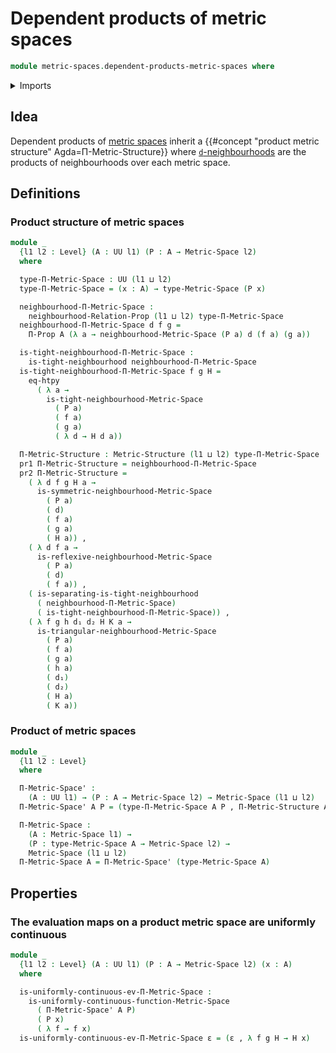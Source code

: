 # Dependent products of metric spaces

```agda
module metric-spaces.dependent-products-metric-spaces where
```

<details><summary>Imports</summary>

```agda
open import elementary-number-theory.positive-rational-numbers

open import foundation.binary-relations
open import foundation.cartesian-product-types
open import foundation.dependent-pair-types
open import foundation.function-extensionality
open import foundation.function-types
open import foundation.identity-types
open import foundation.propositions
open import foundation.sequences
open import foundation.sets
open import foundation.transport-along-identifications
open import foundation.universe-levels

open import metric-spaces.metric-spaces
open import metric-spaces.neighbourhood-relations
open import metric-spaces.sequences-metric-spaces
open import metric-spaces.uniform-continuity-functions-metric-spaces
```

</details>

## Idea

Dependent products of [metric spaces](metric-spaces.metric-spaces.md) inherit a
{{#concept "product metric structure" Agda=Π-Metric-Structure}} where
[`d`-neighbourhoods](metric-spaces.neighbourhood-relations.md) are the products
of neighbourhoods over each metric space.

## Definitions

### Product structure of metric spaces

```agda
module _
  {l1 l2 : Level} (A : UU l1) (P : A → Metric-Space l2)
  where

  type-Π-Metric-Space : UU (l1 ⊔ l2)
  type-Π-Metric-Space = (x : A) → type-Metric-Space (P x)

  neighbourhood-Π-Metric-Space :
    neighbourhood-Relation-Prop (l1 ⊔ l2) type-Π-Metric-Space
  neighbourhood-Π-Metric-Space d f g =
    Π-Prop A (λ a → neighbourhood-Metric-Space (P a) d (f a) (g a))

  is-tight-neighbourhood-Π-Metric-Space :
    is-tight-neighbourhood neighbourhood-Π-Metric-Space
  is-tight-neighbourhood-Π-Metric-Space f g H =
    eq-htpy
      ( λ a →
        is-tight-neighbourhood-Metric-Space
          ( P a)
          ( f a)
          ( g a)
          ( λ d → H d a))

  Π-Metric-Structure : Metric-Structure (l1 ⊔ l2) type-Π-Metric-Space
  pr1 Π-Metric-Structure = neighbourhood-Π-Metric-Space
  pr2 Π-Metric-Structure =
    ( λ d f g H a →
      is-symmetric-neighbourhood-Metric-Space
        ( P a)
        ( d)
        ( f a)
        ( g a)
        ( H a)) ,
    ( λ d f a →
      is-reflexive-neighbourhood-Metric-Space
        ( P a)
        ( d)
        ( f a)) ,
    ( is-separating-is-tight-neighbourhood
      ( neighbourhood-Π-Metric-Space)
      ( is-tight-neighbourhood-Π-Metric-Space)) ,
    ( λ f g h d₁ d₂ H K a →
      is-triangular-neighbourhood-Metric-Space
        ( P a)
        ( f a)
        ( g a)
        ( h a)
        ( d₁)
        ( d₂)
        ( H a)
        ( K a))
```

### Product of metric spaces

```agda
module _
  {l1 l2 : Level}
  where

  Π-Metric-Space' :
    (A : UU l1) → (P : A → Metric-Space l2) → Metric-Space (l1 ⊔ l2)
  Π-Metric-Space' A P = (type-Π-Metric-Space A P , Π-Metric-Structure A P)

  Π-Metric-Space :
    (A : Metric-Space l1) →
    (P : type-Metric-Space A → Metric-Space l2) →
    Metric-Space (l1 ⊔ l2)
  Π-Metric-Space A = Π-Metric-Space' (type-Metric-Space A)
```

## Properties

### The evaluation maps on a product metric space are uniformly continuous

```agda
module _
  {l1 l2 : Level} (A : UU l1) (P : A → Metric-Space l2) (x : A)
  where

  is-uniformly-continuous-ev-Π-Metric-Space :
    is-uniformly-continuous-function-Metric-Space
      ( Π-Metric-Space' A P)
      ( P x)
      ( λ f → f x)
  is-uniformly-continuous-ev-Π-Metric-Space ε = (ε , λ f g H → H x)
```
